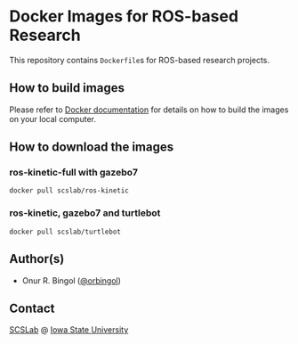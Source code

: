 # Docker Images for ROS-based Research

This repository contains `Dockerfile`s for ROS-based research projects.

## How to build images

Please refer to [Docker documentation](https://docs.docker.com/) for details on how to build the images on your local computer.

## How to download the images

### ros-kinetic-full with gazebo7

`docker pull scslab/ros-kinetic`

### ros-kinetic, gazebo7 and turtlebot

`docker pull scslab/turtlebot`

## Author(s)

* Onur R. Bingol ([@orbingol](https://github.com/orbingol))

## Contact

[SCSLab](https://web.me.iastate.edu/soumiks/index.html) @ [Iowa State University](https://www.iastate.edu/)
